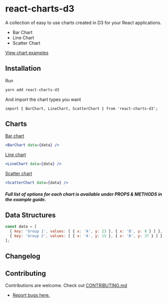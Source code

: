 # react-charts-d3
A collection of easy to use charts created in D3 for your React applications.

* Bar Chart
* Line Chart
* Scatter Chart

[View chart examples](https://nick-dave-turner.github.io/react-charts-d3.github.io/)

## Installation

Run

```sh
yarn add react-charts-d3
```

And import the chart types you want

```es6
import { BarChart, LineChart, ScatterChart } from 'react-charts-d3';
```

## Charts

[Bar chart](https://nick-dave-turner.github.io/react-charts-d3.github.io/#barchart)

```jsx
<BarChart data={data} />
```

[Line chart](https://nick-dave-turner.github.io/react-charts-d3.github.io/#linechart)

```jsx
<LineChart data={data} />
```

[Scatter chart](https://nick-dave-turner.github.io/react-charts-d3.github.io/#scatterchart)

```jsx
<ScatterChart data={data} />
```

##### Full list of options for each chart is available under PROPS & METHODS in the example guide.

## Data Structures

```jsx
const data = [
  { key: 'Group 1', values: [ { x: 'A', y: 23 }, { x: 'B', y: 8 } ] },
  { key: 'Group 2', values: [ { x: 'A', y: 15 }, { x: 'B', y: 37 } ] },
];
```

## Changelog


## Contributing

Contributions are welcome. Check out [CONTRIBUTING.md](CONTRIBUTING.md)

- [Report bugs here.](https://github.com/nick-dave-turner/react-charts-d3/issues)

